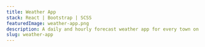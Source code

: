```yaml
---
title: Weather App
stack: React | Bootstrap | SCSS
featuredImage: weather-app.png
description: A daily and hourly forecast weather app for every town on the globe.
slug: weather-app
---
```

